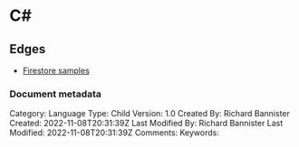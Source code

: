 # C#

## Edges
- [Firestore samples](../assets/code_firestore.md)


### Document metadata
Category: Language
Type: Child
Version: 1.0
Created By: Richard Bannister
Created: 2022-11-08T20:31:39Z
Last Modified By: Richard Bannister
Last Modified: 2022-11-08T20:31:39Z
Comments: 
Keywords: 
